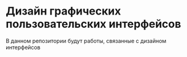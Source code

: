 # Дизайн графических пользовательских интерфейсов
В данном репозитории будут работы, связанные с дизайном интерфейсов
